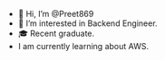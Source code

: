 - 👋 Hi, I’m @Preet869
- 👀 I’m interested in Backend Engineer. 
- 🎓 Recent graduate.
- I am currently learning about AWS.

<!---
Preet869/Preet869 is a ✨ special ✨ repository because its `README.md` (this file) appears on your GitHub profile.
You can click the Preview link to take a look at your changes.
--->
